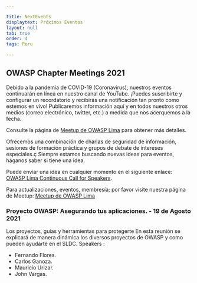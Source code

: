 ```yaml
---

title: NextEvents
displaytext: Próximos Eventos
layout: null
tab: true
order: 4
tags: Peru

---
```


## OWASP Chapter Meetings 2021

Debido a la pandemia de COVID-19 (Coronavirus), nuestros eventos continuarán en línea en nuestro canal de YouTube.
¡Puedes suscribirte y configurar un recordatorio y recibirás una notificación tan pronto como estemos en vivo!
Publicaremos información aquí y en todos nuestros otros medios (correo electrónico, twitter, etc.) a medida que nos acerquemos a la fecha.

Consulte la página de [Meetup de OWASP Lima](https://www.meetup.com/OWASP-Lima/) para obtener más detalles.

Ofrecemos una combinación de charlas de seguridad de información, sesiones de formación práctica y grupos de debate de intereses especiales.ç
Siempre estamos buscando nuevas ideas para eventos, háganos saber si tiene una idea.

Puede enviar una idea en cualquier momento en el siguiente enlace: [OWASP Lima Continuous Call for Speakers](https://owasp.org/www-chapter-lima/).

Para actualizaciones, eventos, membresía; por favor visite nuestra página de Meetup: [Meetup de OWASP Lima](https://www.meetup.com/OWASP-Lima/)


### Proyecto OWASP: Asegurando tus aplicaciones. -  19 de Agosto 2021

Los proyectos, guías y herramientas para protegerte
En esta reunión se explicará de manera dinámica los diversos proyectos de OWASP y como pueden ayudarte en el SLDC.
Speakers :
<ul>
  <li> Fernando Flores.</li>
  <li> Carlos Ganoza.</li>
  <li> Mauricio Urizar.</li>
  <li> John Vargas.</li>
</ul>
